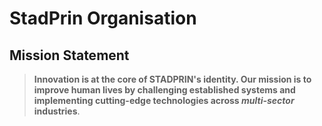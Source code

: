 # StadPrin Organisation

## Mission Statement

> **Innovation is at the core of STADPRIN's identity. Our mission is to improve human lives by challenging established systems and implementing cutting-edge technologies across _multi-sector_ industries**.
